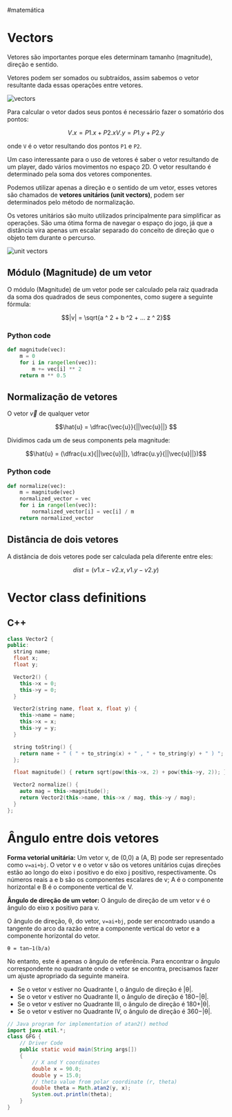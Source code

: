 #matemática 
# Vectors

Vetores são importantes porque eles determinam tamanho (magnitude), direção e sentido.

Vetores podem ser somados ou subtraídos, assim sabemos o vetor resultante dada essas operações entre vetores.

![vectors](vectors.PNG)

Para calcular o vetor dados seus pontos é necessário fazer o somatório dos pontos:

```math
V.x = P1.x + P2.x
V.y = P1.y + P2.y
```

onde `V` é o vetor resultando dos pontos `P1` e `P2`.

Um caso interessante para o uso de vetores é saber o vetor resultando de um player, dado vários movimentos no espaço 2D. O vetor resultando é determinado pela soma dos vetores componentes.

Podemos utilizar apenas a direção e o sentido de um vetor, esses vetores são chamados de **vetores unitários (unit vectors)**, podem ser determinados pelo método de normalização.

Os vetores unitários são muito utilizados principalmente para simplificar as operações. São uma ótima forma de navegar o espaço do jogo, já que a distância vira apenas um escalar separado do conceito de direção que o objeto tem durante o percurso.

![unit vectors](vectors-2.PNG)

## Módulo (Magnitude) de um vetor

O módulo (Magnitude) de um vetor pode ser calculado pela raiz quadrada da soma dos quadrados de seus componentes, como sugere a seguinte fórmula:

```math
|v| = \sqrt{a ^ 2 + b ^2 + ... z ^ 2}
```

### Python code

```python
def magnitude(vec):
    m = 0
    for i in range(len(vec)):
        m += vec[i] ** 2
    return m ** 0.5
```

## Normalização de vetores

O vetor $\vec{v}$ de qualquer vetor 

```math
\hat{u} = \dfrac{\vec{u}}{||\vec{u}||} 
```

Dividimos cada um de seus components pela magnitude:

```math
\hat{u} = (\dfrac{u.x}{||\vec{u}||}, \dfrac{u.y}{||\vec{u}||})
```

### Python code

```python
def normalize(vec):
    m = magnitude(vec)
    normalized_vector = vec
    for i in range(len(vec)):
        normalized_vector[i] = vec[i] / m
    return normalized_vector
```

## Distância de dois vetores

A distância de dois vetores pode ser calculada pela diferente entre eles:

```math
dist = (v1.x - v2.x, v1.y - v2.y)
```

# Vector class definitions

## C++

```cpp
class Vector2 {
public:
  string name;
  float x;
  float y;

  Vector2() {
    this->x = 0;
    this->y = 0;
  }

  Vector2(string name, float x, float y) {
    this->name = name;
    this->x = x;
    this->y = y;
  }

  string toString() {
    return name + " ( " + to_string(x) + " , " + to_string(y) + " ) ";
  };

  float magnitude() { return sqrt(pow(this->x, 2) + pow(this->y, 2)); }

  Vector2 normalize() {
    auto mag = this->magnitude();
    return Vector2(this->name, this->x / mag, this->y / mag);
  }
};
```


# Ângulo entre dois vetores

**Forma vetorial unitária:** Um vetor v, de (0,0) a (A, B) pode ser representado como `v=ai+bj`. O vetor v e o vetor v são os vetores unitários cujas direções estão ao longo do eixo i positivo e do eixo j positivo, respectivamente. Os números reais a e b são os componentes escalares de v; A é o componente horizontal e B é o componente vertical de V.

**Ângulo de direção de um vetor:** O ângulo de direção de um vetor v é o ângulo do eixo x positivo para v.

O ângulo de direção, θ, do vetor, `v=ai+bj`, pode ser encontrado usando a tangente do arco da razão entre a componente vertical do vetor e a componente horizontal do vetor.

```
θ = tan−1⁡(b/a)
```

No entanto, este é apenas o ângulo de referência. Para encontrar o ângulo correspondente no quadrante onde o vetor se encontra, precisamos fazer um ajuste apropriado da seguinte maneira.

- Se o vetor v estiver no Quadrante I, o ângulo de direção é |θ|.
- Se o vetor v estiver no Quadrante II, o ângulo de direção é 180−|θ|.
- Se o vetor v estiver no Quadrante III, o ângulo de direção é 180+|θ|.
- Se o vetor v estiver no Quadrante IV, o ângulo de direção é 360−|θ|.

```java
// Java program for implementation of atan2() method
import java.util.*;
class GFG {
	// Driver Code
	public static void main(String args[])
	{
		// X and Y coordinates
		double x = 90.0;
		double y = 15.0;
		// theta value from polar coordinate (r, theta)
		double theta = Math.atan2(y, x);
		System.out.println(theta);
	}
}

```